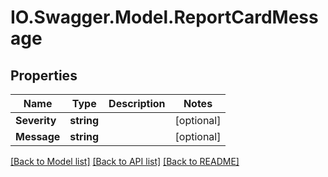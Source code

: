 # IO.Swagger.Model.ReportCardMessage
## Properties

Name | Type | Description | Notes
------------ | ------------- | ------------- | -------------
**Severity** | **string** |  | [optional] 
**Message** | **string** |  | [optional] 

[[Back to Model list]](../README.md#documentation-for-models) [[Back to API list]](../README.md#documentation-for-api-endpoints) [[Back to README]](../README.md)

